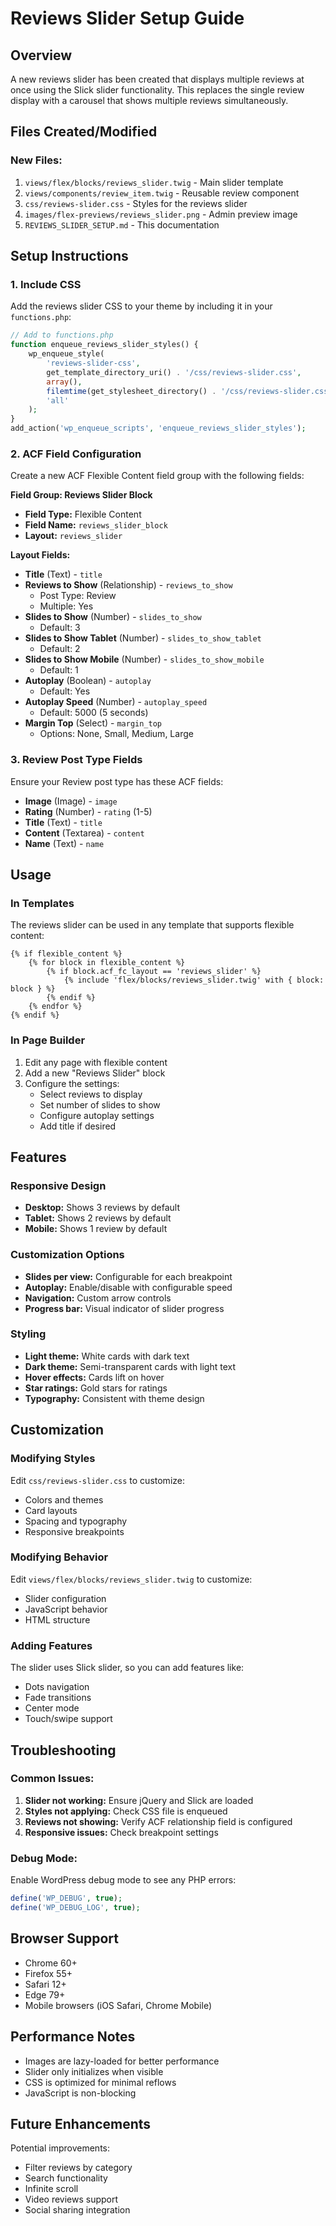 # Reviews Slider Setup Guide

## Overview
A new reviews slider has been created that displays multiple reviews at once using the Slick slider functionality. This replaces the single review display with a carousel that shows multiple reviews simultaneously.

## Files Created/Modified

### New Files:
1. `views/flex/blocks/reviews_slider.twig` - Main slider template
2. `views/components/review_item.twig` - Reusable review component
3. `css/reviews-slider.css` - Styles for the reviews slider
4. `images/flex-previews/reviews_slider.png` - Admin preview image
5. `REVIEWS_SLIDER_SETUP.md` - This documentation

## Setup Instructions

### 1. Include CSS
Add the reviews slider CSS to your theme by including it in your `functions.php`:

```php
// Add to functions.php
function enqueue_reviews_slider_styles() {
    wp_enqueue_style(
        'reviews-slider-css',
        get_template_directory_uri() . '/css/reviews-slider.css',
        array(),
        filemtime(get_stylesheet_directory() . '/css/reviews-slider.css'),
        'all'
    );
}
add_action('wp_enqueue_scripts', 'enqueue_reviews_slider_styles');
```

### 2. ACF Field Configuration
Create a new ACF Flexible Content field group with the following fields:

**Field Group: Reviews Slider Block**
- **Field Type:** Flexible Content
- **Field Name:** `reviews_slider_block`
- **Layout:** `reviews_slider`

**Layout Fields:**
- **Title** (Text) - `title`
- **Reviews to Show** (Relationship) - `reviews_to_show`
  - Post Type: Review
  - Multiple: Yes
- **Slides to Show** (Number) - `slides_to_show`
  - Default: 3
- **Slides to Show Tablet** (Number) - `slides_to_show_tablet`
  - Default: 2
- **Slides to Show Mobile** (Number) - `slides_to_show_mobile`
  - Default: 1
- **Autoplay** (Boolean) - `autoplay`
  - Default: Yes
- **Autoplay Speed** (Number) - `autoplay_speed`
  - Default: 5000 (5 seconds)
- **Margin Top** (Select) - `margin_top`
  - Options: None, Small, Medium, Large

### 3. Review Post Type Fields
Ensure your Review post type has these ACF fields:
- **Image** (Image) - `image`
- **Rating** (Number) - `rating` (1-5)
- **Title** (Text) - `title`
- **Content** (Textarea) - `content`
- **Name** (Text) - `name`

## Usage

### In Templates
The reviews slider can be used in any template that supports flexible content:

```twig
{% if flexible_content %}
    {% for block in flexible_content %}
        {% if block.acf_fc_layout == 'reviews_slider' %}
            {% include 'flex/blocks/reviews_slider.twig' with { block: block } %}
        {% endif %}
    {% endfor %}
{% endif %}
```

### In Page Builder
1. Edit any page with flexible content
2. Add a new "Reviews Slider" block
3. Configure the settings:
   - Select reviews to display
   - Set number of slides to show
   - Configure autoplay settings
   - Add title if desired

## Features

### Responsive Design
- **Desktop:** Shows 3 reviews by default
- **Tablet:** Shows 2 reviews by default
- **Mobile:** Shows 1 review by default

### Customization Options
- **Slides per view:** Configurable for each breakpoint
- **Autoplay:** Enable/disable with configurable speed
- **Navigation:** Custom arrow controls
- **Progress bar:** Visual indicator of slider progress

### Styling
- **Light theme:** White cards with dark text
- **Dark theme:** Semi-transparent cards with light text
- **Hover effects:** Cards lift on hover
- **Star ratings:** Gold stars for ratings
- **Typography:** Consistent with theme design

## Customization

### Modifying Styles
Edit `css/reviews-slider.css` to customize:
- Colors and themes
- Card layouts
- Spacing and typography
- Responsive breakpoints

### Modifying Behavior
Edit `views/flex/blocks/reviews_slider.twig` to customize:
- Slider configuration
- JavaScript behavior
- HTML structure

### Adding Features
The slider uses Slick slider, so you can add features like:
- Dots navigation
- Fade transitions
- Center mode
- Touch/swipe support

## Troubleshooting

### Common Issues:
1. **Slider not working:** Ensure jQuery and Slick are loaded
2. **Styles not applying:** Check CSS file is enqueued
3. **Reviews not showing:** Verify ACF relationship field is configured
4. **Responsive issues:** Check breakpoint settings

### Debug Mode:
Enable WordPress debug mode to see any PHP errors:
```php
define('WP_DEBUG', true);
define('WP_DEBUG_LOG', true);
```

## Browser Support
- Chrome 60+
- Firefox 55+
- Safari 12+
- Edge 79+
- Mobile browsers (iOS Safari, Chrome Mobile)

## Performance Notes
- Images are lazy-loaded for better performance
- Slider only initializes when visible
- CSS is optimized for minimal reflows
- JavaScript is non-blocking

## Future Enhancements
Potential improvements:
- Filter reviews by category
- Search functionality
- Infinite scroll
- Video reviews support
- Social sharing integration
